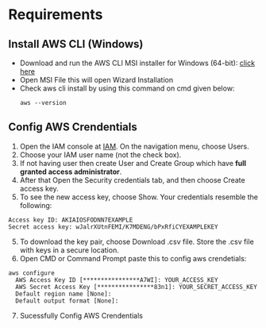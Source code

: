 # Requirements
## Install AWS CLI (Windows)
* Download and run the AWS CLI MSI installer for Windows (64-bit): [click here](https://awscli.amazonaws.com/AWSCLIV2.msi) 
* Open MSI File this will open Wizard Installation
* Check aws cli install by using this command on cmd given below:
    ```
    aws --version
    ```
## Config AWS Crendentials
1. Open the IAM console at [IAM](https://console.aws.amazon.com/iam/). On the navigation menu, choose Users.
2. Choose your IAM user name (not the check box).
3. If not having user then create User and Create Group which have **full granted access administrator**.
3. After that Open the Security credentials tab, and then choose Create access key.
4. To see the new access key, choose Show. Your credentials resemble the following:
  ```
  Access key ID: AKIAIOSFODNN7EXAMPLE
  Secret access key: wJalrXUtnFEMI/K7MDENG/bPxRfiCYEXAMPLEKEY
  ```
5. To download the key pair, choose Download .csv file. Store the .csv file with keys in a secure location.
6. Open CMD or Command Prompt paste this to config aws crendetials:
  ```
  aws configure
    AWS Access Key ID [****************A7WI]: YOUR_ACCESS_KEY
    AWS Secret Access Key [****************83n1]: YOUR_SECRET_ACCESS_KEY
    Default region name [None]: 
    Default output format [None]:
  ```
7. Sucessfully Config AWS Crendentials